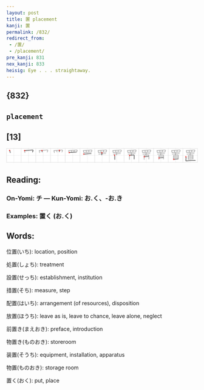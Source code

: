 ```yaml
---
layout: post
title: 置 placement
kanji: 置
permalink: /832/
redirect_from:
 - /置/
 - /placement/
pre_kanji: 831
nex_kanji: 833
heisig: Eye . . . straightaway.
---
```


## {832}

## `placement`

## [13]

<div class="stroke"><img src="../images/E7BDAE.png" /></div>

## Reading:

### On-Yomi: チ &mdash; Kun-Yomi: お.く、-お.き

### Examples: 置く (お.く)

## Words:

位置(いち): location, position

処置(しょち): treatment

設置(せっち): establishment, institution

措置(そち): measure, step

配置(はいち): arrangement (of resources), disposition

放置(ほうち): leave as is, leave to chance, leave alone, neglect

前置き(まえおき): preface, introduction

物置き(ものおき): storeroom

装置(そうち): equipment, installation, apparatus

物置(ものおき): storage room

置く(おく): put, place
